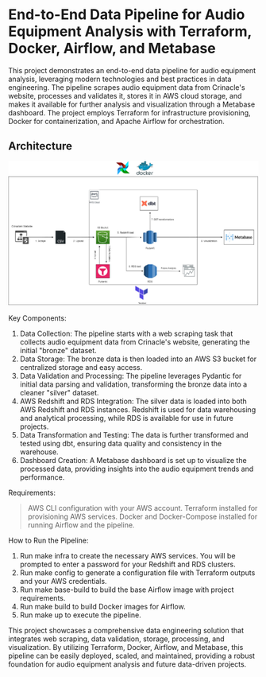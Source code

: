 # End-to-End Data Pipeline for Audio Equipment Analysis with Terraform, Docker, Airflow, and Metabase

This project demonstrates an end-to-end data pipeline for audio equipment analysis, leveraging modern technologies and best practices in data engineering. The pipeline scrapes audio equipment data from Crinacle's website, processes and validates it, stores it in AWS cloud storage, and makes it available for further analysis and visualization through a Metabase dashboard. The project employs Terraform for infrastructure provisioning, Docker for containerization, and Apache Airflow for orchestration.

## Architecture

![Architecture Diagram](images/audiophile-flowchart.jpg)


Key Components:

1. Data Collection: The pipeline starts with a web scraping task that collects audio equipment data from Crinacle's website, generating the initial "bronze" dataset.
2. Data Storage: The bronze data is then loaded into an AWS S3 bucket for centralized storage and easy access.
3. Data Validation and Processing: The pipeline leverages Pydantic for initial data parsing and validation, transforming the bronze data into a cleaner "silver" dataset.
4. AWS Redshift and RDS Integration: The silver data is loaded into both AWS Redshift and RDS instances. Redshift is used for data warehousing and analytical processing, while RDS is available for use in future projects.
5. Data Transformation and Testing: The data is further transformed and tested using dbt, ensuring data quality and consistency in the warehouse.
6. Dashboard Creation: A Metabase dashboard is set up to visualize the processed data, providing insights into the audio equipment trends and performance.

Requirements:

> AWS CLI configuration with your AWS account.
> Terraform installed for provisioning AWS services.
> Docker and Docker-Compose installed for running Airflow and the pipeline.

How to Run the Pipeline:

1. Run make infra to create the necessary AWS services. You will be prompted to enter a password for your Redshift and RDS clusters.
2. Run make config to generate a configuration file with Terraform outputs and your AWS credentials.
3. Run make base-build to build the base Airflow image with project requirements.
4. Run make build to build Docker images for Airflow.
5. Run make up to execute the pipeline.

This project showcases a comprehensive data engineering solution that integrates web scraping, data validation, storage, processing, and visualization. By utilizing Terraform, Docker, Airflow, and Metabase, this pipeline can be easily deployed, scaled, and maintained, providing a robust foundation for audio equipment analysis and future data-driven projects.
